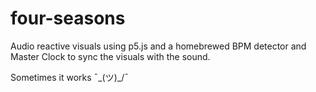 # four-seasons

Audio reactive visuals using p5.js and a homebrewed BPM detector and Master Clock to sync the visuals with the sound.

Sometimes it works ¯\_(ツ)_/¯
